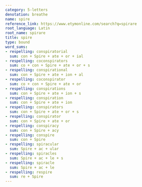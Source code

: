 ```yaml
---
category: 5-letters
denotation: breathe
name: spire
reference_link: https://www.etymonline.com/search?q=spirare
root_language: Latin
root_name: spirare
title: spire
type: bound
word_sums:
- respelling: conspiratorial
  sum: con + Spire + ate + or + ial
- respelling: coconspirators
  sum: co + con + Spire + ate + or + s
- respelling: conspirational
  sum: con + Spire + ate + ion + al
- respelling: coconspirator
  sum: co + con + Spire + ate + or
- respelling: conspirations
  sum: con + Spire + ate + ion + s
- respelling: conspiration
  sum: con + Spire + ate + ion
- respelling: conspirators
  sum: con + Spire + ate + or + s
- respelling: conspirator
  sum: con + Spire + ate + or
- respelling: conspiracy
  sum: con + Spire + acy
- respelling: conspire
  sum: con + Spire
- respelling: spiracular
  sum: Spire + ac + ular
- respelling: spiracles
  sum: Spire + ac + le + s
- respelling: spiracle
  sum: Spire + ac + le
- respelling: respire
  sum: re + Spire
---
```

